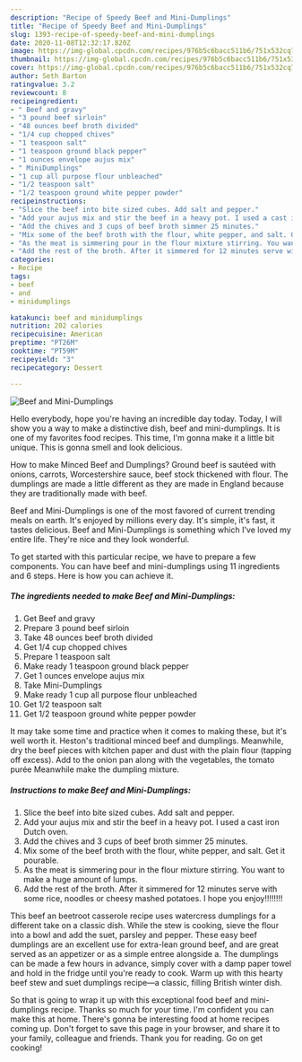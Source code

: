 ```yaml
---
description: "Recipe of Speedy Beef and Mini-Dumplings"
title: "Recipe of Speedy Beef and Mini-Dumplings"
slug: 1393-recipe-of-speedy-beef-and-mini-dumplings
date: 2020-11-08T12:32:17.820Z
image: https://img-global.cpcdn.com/recipes/976b5c6bacc511b6/751x532cq70/beef-and-mini-dumplings-recipe-main-photo.jpg
thumbnail: https://img-global.cpcdn.com/recipes/976b5c6bacc511b6/751x532cq70/beef-and-mini-dumplings-recipe-main-photo.jpg
cover: https://img-global.cpcdn.com/recipes/976b5c6bacc511b6/751x532cq70/beef-and-mini-dumplings-recipe-main-photo.jpg
author: Seth Barton
ratingvalue: 3.2
reviewcount: 8
recipeingredient:
- " Beef and gravy"
- "3 pound beef sirloin"
- "48 ounces beef broth divided"
- "1/4 cup chopped chives"
- "1 teaspoon salt"
- "1 teaspoon ground black pepper"
- "1 ounces envelope aujus mix"
- " MiniDumplings"
- "1 cup all purpose flour unbleached"
- "1/2 teaspoon salt"
- "1/2 teaspoon ground white pepper powder"
recipeinstructions:
- "Slice the beef into bite sized cubes. Add salt and pepper."
- "Add your aujus mix and stir the beef in a heavy pot. I used a cast iron Dutch oven."
- "Add the chives and 3 cups of beef broth simmer 25 minutes."
- "Mix some of the beef broth with the flour, white pepper, and salt. Get it pourable."
- "As the meat is simmering pour in the flour mixture stirring. You want to make a huge amount of lumps."
- "Add the rest of the broth. After it simmered for 12 minutes serve with some rice, noodles or cheesy mashed potatoes. I hope you enjoy!!!!!!!!"
categories:
- Recipe
tags:
- beef
- and
- minidumplings

katakunci: beef and minidumplings 
nutrition: 202 calories
recipecuisine: American
preptime: "PT26M"
cooktime: "PT59M"
recipeyield: "3"
recipecategory: Dessert

---
```



![Beef and Mini-Dumplings](https://img-global.cpcdn.com/recipes/976b5c6bacc511b6/751x532cq70/beef-and-mini-dumplings-recipe-main-photo.jpg)

Hello everybody, hope you're having an incredible day today. Today, I will show you a way to make a distinctive dish, beef and mini-dumplings. It is one of my favorites food recipes. This time, I'm gonna make it a little bit unique. This is gonna smell and look delicious.

How to make Minced Beef and Dumplings? Ground beef is sautéed with onions, carrots, Worcestershire sauce, beef stock thickened with flour. The dumplings are made a little different as they are made in England because they are traditionally made with beef.

Beef and Mini-Dumplings is one of the most favored of current trending meals on earth. It's enjoyed by millions every day. It's simple, it's fast, it tastes delicious. Beef and Mini-Dumplings is something which I've loved my entire life. They're nice and they look wonderful.


To get started with this particular recipe, we have to prepare a few components. You can have beef and mini-dumplings using 11 ingredients and 6 steps. Here is how you can achieve it.

<!--inarticleads1-->

##### The ingredients needed to make Beef and Mini-Dumplings:

1. Get  Beef and gravy
1. Prepare 3 pound beef sirloin
1. Take 48 ounces beef broth divided
1. Get 1/4 cup chopped chives
1. Prepare 1 teaspoon salt
1. Make ready 1 teaspoon ground black pepper
1. Get 1 ounces envelope aujus mix
1. Take  Mini-Dumplings
1. Make ready 1 cup all purpose flour unbleached
1. Get 1/2 teaspoon salt
1. Get 1/2 teaspoon ground white pepper powder


It may take some time and practice when it comes to making these, but it&#39;s well worth it. Heston&#39;s traditional minced beef and dumplings. Meanwhile, dry the beef pieces with kitchen paper and dust with the plain flour (tapping off excess). Add to the onion pan along with the vegetables, the tomato purée Meanwhile make the dumpling mixture. 

<!--inarticleads2-->

##### Instructions to make Beef and Mini-Dumplings:

1. Slice the beef into bite sized cubes. Add salt and pepper.
1. Add your aujus mix and stir the beef in a heavy pot. I used a cast iron Dutch oven.
1. Add the chives and 3 cups of beef broth simmer 25 minutes.
1. Mix some of the beef broth with the flour, white pepper, and salt. Get it pourable.
1. As the meat is simmering pour in the flour mixture stirring. You want to make a huge amount of lumps.
1. Add the rest of the broth. After it simmered for 12 minutes serve with some rice, noodles or cheesy mashed potatoes. I hope you enjoy!!!!!!!!


This beef an beetroot casserole recipe uses watercress dumplings for a different take on a classic dish. While the stew is cooking, sieve the flour into a bowl and add the suet, parsley and pepper. These easy beef dumplings are an excellent use for extra-lean ground beef, and are great served as an appetizer or as a simple entree alongside a. The dumplings can be made a few hours in advance, simply cover with a damp paper towel and hold in the fridge until you&#39;re ready to cook. Warm up with this hearty beef stew and suet dumplings recipe—a classic, filling British winter dish. 

So that is going to wrap it up with this exceptional food beef and mini-dumplings recipe. Thanks so much for your time. I'm confident you can make this at home. There's gonna be interesting food at home recipes coming up. Don't forget to save this page in your browser, and share it to your family, colleague and friends. Thank you for reading. Go on get cooking!
